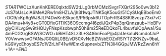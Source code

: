 $START$WOLzXunKnKERE0qlxtd9W2tLLg0rbMCMziSvgrFXQr/295o0wv3b12JcS7bUsLciA6MeA2Rw1m8HZLA/jh3I1wqJTNK5qK5ouG/51CySUqEBboEm0rOC9/cKp6gWJ8JLP4DwKnESkpcS/P56psk6UTOpFrRS4S8Kl8vozp73xi7vCDA4mu+k4y8+cGT0DfixG1T/K36O9ccmg4I6zdiJQxP4p3qrQnnzaub+HoBFvgiyCiKLvgGw9tHQUyFNspKsobwph50h8m25ReEDQkoFL4buvfuiOpAwa1/Su4mFCGXrgBSW/SCWO+bBiHT4SLz3L+S4t6mFoaP/p4/aUekxIuNcmdofJoPY0VwwwsvGFANsJG0QltL0BE/vD50XvNcBZWsbEOZxRSIYTj12KNZy+9baLkG9VycEhoybES7c1VZrLhF41wWEmx9upnevb/ZTN3Ii4GGpJMWRzZwn6hY+1A==$END$
